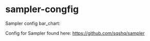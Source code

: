 # sampler-congfig
Sampler config bar_chart:

Config for Sampler found here: https://github.com/sqshq/sampler